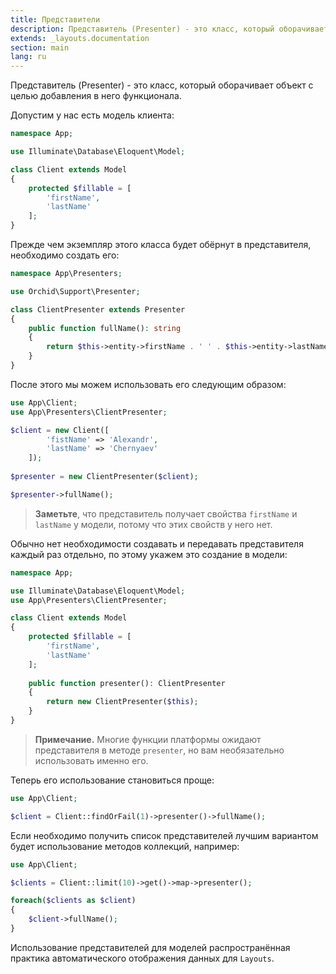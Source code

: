 ```yaml
---
title: Представители
description: Представитель (Presenter) - это класс, который оборачивает другой объект с целью добавления в него функционала. 
extends: _layouts.documentation
section: main
lang: ru
---
```


Представитель (Presenter) - это класс, который оборачивает объект с целью добавления в него функционала. 

Допустим у нас есть модель клиента:
```php
namespace App;

use Illuminate\Database\Eloquent\Model;

class Client extends Model
{
    protected $fillable = [
        'firstName',
        'lastName'
    ];
}
```

Прежде чем экземпляр этого класса будет обёрнут в представителя, необходимо создать его:

```php
namespace App\Presenters;

use Orchid\Support\Presenter;

class ClientPresenter extends Presenter
{
    public function fullName(): string
    {
        return $this->entity->firstName . ' ' . $this->entity->lastName;
    }
}
```

После этого мы можем использовать его следующим образом:

```php
use App\Client;
use App\Presenters\ClientPresenter;

$client = new Client([
        'fistName' => 'Alexandr',
        'lastName' => 'Chernyaev'
    ]);
    
$presenter = new ClientPresenter($client);

$presenter->fullName();
```

> **Заметьте**, что представитель получает свойства `firstName` и `lastName` у модели, потому что этих свойств у него нет.

Обычно нет необходимости создавать и передавать представителя каждый раз отдельно, по этому укажем это создание в модели:

```php
namespace App;

use Illuminate\Database\Eloquent\Model;
use App\Presenters\ClientPresenter;

class Client extends Model
{
    protected $fillable = [
        'firstName',
        'lastName'
    ];
    
    public function presenter(): ClientPresenter
    {
        return new ClientPresenter($this);
    }
}
```

> **Примечание.** Многие функции платформы ожидают представителя в методе `presenter`, но вам необязательно использовать именно его.


Теперь его использование становиться проще:

```php
use App\Client;

$client = Client::findOrFail(1)->presenter()->fullName();
```

Если необходимо получить список представителей лучшим вариантом будет использование методов коллекций, например:

```php
use App\Client;

$clients = Client::limit(10)->get()->map->presenter();

foreach($clients as $client)
{
    $client->fullName();
}
```

Использование представителей для моделей распространённая практика автоматического отображения данных для `Layouts`.
